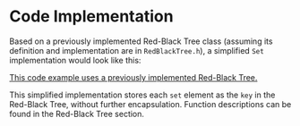 # Code Implementation

Based on a previously implemented Red-Black Tree class (assuming its definition and implementation are in `RedBlackTree.h`), a simplified `Set` implementation would look like this:

[This code example uses a previously implemented Red-Black Tree.](Implementation.cpp)

This simplified implementation stores each `set` element as the `key` in the Red-Black Tree, without further encapsulation.  Function descriptions can be found in the Red-Black Tree section.

